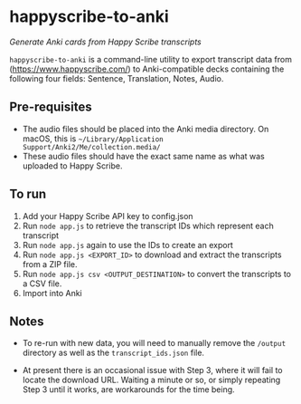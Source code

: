 # happyscribe-to-anki
*Generate Anki cards from Happy Scribe transcripts*

`happyscribe-to-anki` is a command-line utility to export transcript data from (https://www.happyscribe.com/) to Anki-compatible decks containing the following four fields: Sentence, Translation, Notes, Audio.


## Pre-requisites

- The audio files should be placed into the Anki media directory. On macOS, this is `~/Library/Application Support/Anki2/Me/collection.media/`
- These audio files should have the exact same name as what was uploaded to Happy Scribe.

## To run

1. Add your Happy Scribe API key to config.json
2. Run `node app.js` to retrieve the transcript IDs which represent each transcript
3. Run `node app.js` again to use the IDs to create an export
4. Run `node app.js <EXPORT_ID>` to download and extract the transcripts from a ZIP file.
5. Run `node app.js csv <OUTPUT_DESTINATION>` to convert the transcripts to a CSV file.
6. Import into Anki

## Notes

- To re-run with new data, you will need to manually remove the `/output` directory as well as the `transcript_ids.json` file.

- At present there is an occasional issue with Step 3, where it will fail to locate the download URL. Waiting a minute or so, or simply repeating Step 3 until it works, are workarounds for the time being.
